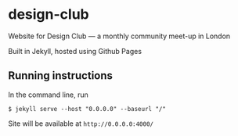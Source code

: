# design-club
Website for Design Club — a monthly community meet-up in London

Built in Jekyll, hosted using Github Pages

## Running instructions

In the command line, run

```
$ jekyll serve --host "0.0.0.0" --baseurl "/"
```

Site will be available at `http://0.0.0.0:4000/`
